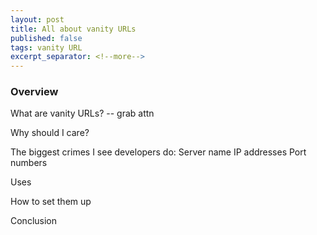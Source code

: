 ```yaml
---
layout: post
title: All about vanity URLs
published: false
tags: vanity URL 
excerpt_separator: <!--more-->
---
```


### Overview
What are vanity URLs? -- grab attn

Why should I care?

The biggest crimes I see developers do:
Server name
IP addresses
Port numbers

Uses

How to set them up

Conclusion
